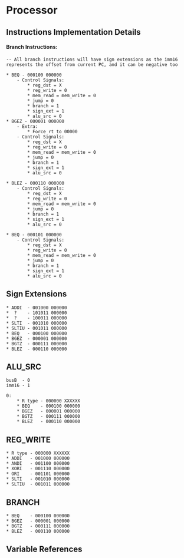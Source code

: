 # Processor

## Instructions Implementation Details

#### Branch Instructions:

	-- All branch instructions will have sign extensions as the imm16 represents the offset from current PC, and it can be negative too

	* BEQ - 000100 000000
		- Control Signals:
			* reg_dst = X
			* reg_write = 0
			* mem_read = mem_write = 0
			* jump = 0
			* branch = 1
			* sign_ext = 1
			* alu_src = 0
	* BGEZ - 000001 000000
		- Extra:
			* Force rt to 00000
		- Control Signals:
			* reg_dst = X
			* reg_write = 0
			* mem_read = mem_write = 0
			* jump = 0
			* branch = 1
			* sign_ext = 1
			* alu_src = 0
	
	* BLEZ - 000110 000000
		- Control Signals:
			* reg_dst = X
			* reg_write = 0
			* mem_read = mem_write = 0
			* jump = 0
			* branch = 1
			* sign_ext = 1
			* alu_src = 0

	* BEQ - 000101 000000
		- Control Signals:
			* reg_dst = X
			* reg_write = 0
			* mem_read = mem_write = 0
			* jump = 0
			* branch = 1
			* sign_ext = 1
			* alu_src = 0

## Sign Extensions

	* ADDI  - 001000 000000
	*  ?    - 101011 000000
	*  ?    - 100011 000000
	* SLTI  - 001010 000000
	* SLTIU - 001011 000000
	* BEQ   - 000100 000000
	* BGEZ  - 000001 000000
	* BGTZ  - 000111 000000
	* BLEZ  - 000110 000000

## ALU_SRC
	busB  - 0
	imm16 - 1

	0:
		* R type - 000000 XXXXXX
		* BEQ    - 000100 000000
		* BGEZ   - 000001 000000
		* BGTZ   - 000111 000000
		* BLEZ   - 000110 000000

## REG_WRITE
	
	* R type - 000000 XXXXXX
	* ADDI   - 001000 000000
	* ANDI   - 001100 000000
	* XORI   - 001110 000000
	* ORI    - 001101 000000
	* SLTI   - 001010 000000
	* SLTIU  - 001011 000000
		
## BRANCH

	* BEQ    - 000100 000000
	* BGEZ   - 000001 000000
	* BGTZ   - 000111 000000
	* BLEZ   - 000110 000000

## Variable References
